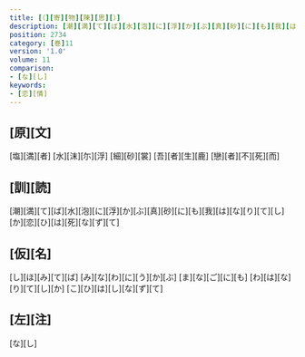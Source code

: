 ```yaml
---
title: [（][寄][物][陳][思][）]
description: [潮][満][て][ば][水][泡][に][浮][か][ぶ][真][砂][に][も][我][は][な][り][て][し][か][恋][ひ][は][死][な][ず][て]
position: 2734
category: [巻]11
version: '1.0'
volume: 11
comparison:
- [な][し]
keywords:
- [恋][情]
---
```


## [原][文]

[塩][満][者] [水][沫][尓][浮] [細][砂][裳] [吾][者][生][鹿] [戀][者][不][死][而]

## [訓][読]

[潮][満][て][ば][水][泡][に][浮][か][ぶ][真][砂][に][も][我][は][な][り][て][し][か][恋][ひ][は][死][な][ず][て]

## [仮][名]

[し][ほ][み][て][ば] [み][な][わ][に][う][か][ぶ] [ま][な][ご][に][も] [わ][は][な][り][て][し][か] [こ][ひ][は][し][な][ず][て]

## [左][注]

[な][し]
